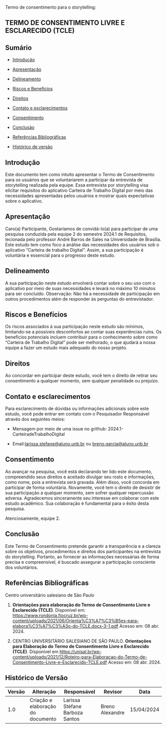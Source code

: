 Termo de consentimento para o storytelling:

## TERMO DE CONSENTIMENTO LIVRE E ESCLARECIDO (TCLE)


## Sumário

* [Introdução](#Introdução)

* [Apresentação](#Apresentação)

* [Delineamento](#Delineamento)

* [Riscos e Benefícios](#Riscos-e-Benefícios)

* [Direitos](#Direitos)

* [Contato e esclarecimentos](#Contato-e-esclarecimentos)

* [Consentimento](#Consentimento)

* [Conclusão](#Conclusão)

* [Referências Bibliográficas](#Referências-Bibliográficas)

* [Histórico de versão](#Histórico-de-versão)

## Introdução

Este documento tem como intuito apresentar o Termo de Consentimento para os usuários que se voluntariarem a participar da entrevista de storytelling realizada pela equipe. Essa entrevista por storytelling visa elicitar requisitos do aplicativo Carteira de Trabalho Digital por meio das necessidades apresentadas pelos usuários e mostrar quais expectativas sobre o aplicativo.


## Apresentação

Caro(a) Participante,
Gostaríamos de convidá-lo(a) para participar de uma pesquisa conduzida pela equipe 2 do semestre 2024.1 de Requisitos, lecionada pelo professor André Barros de Sales na Universidade de Brasília.
Este estudo tem como foco a análise das necessidades dos usuários sob o aplicativo “Carteira de trabalho Digital”. Assim, a sua participação é voluntária e essencial para o progresso deste estudo.

## Delineamento

A sua participação neste estudo envolverá contar sobre o seu uso com o aplicativo por meio de suas necessidades e levará no máximo 10 minutos para ser concluído.
Observação: Não há a necessidade de participação em outros procedimentos além de responder às perguntas do entrevistador.

## Riscos e Benefícios

Os riscos associados à sua participação neste estudo são mínimos, limitando-se a possíveis desconfortos ao contar suas experiências ruins.
Os benefícios potenciais incluem contribuir para o conhecimento sobre como “Carteira de Trabalho Digital” pode ser melhorado, o que ajudará a nossa equipe a fazer um estudo mais adequado do nosso projeto.

## Direitos

Ao concordar em participar deste estudo, você tem o direito de retirar seu consentimento a qualquer momento, sem qualquer penalidade ou prejuízo. 

## Contato e esclarecimentos

Para esclarecimento de dúvidas ou informações adicionais sobre este estudo, você pode entrar em contato com o Pesquisador Responsável através dos seguintes meios:

- Mensagem por meio de uma issue no grithub: 2024.1-CarteiradeTrabalhoDigital
  
- Email:larissa.stefane@aluno.unb.br ou breno.garcia@aluno.unb.br

## Consentimento
Ao avançar na pesquisa, você está declarando ter lido este documento, compreendido seus direitos e aceitado divulgar seu rosto e informações, como nome, pois a entrevista será gravada. Além disso, você concorda em participar de forma voluntária.
Novamente, você tem o direito de desistir de sua participação a qualquer momento, sem sofrer qualquer repercussão adversa.
Agradecemos sinceramente seu interesse em colaborar com este estudo acadêmico. Sua colaboração é fundamental para o êxito desta pesquisa.

Atenciosamente, equipe 2.

## Conclusão
Este Termo de Consentimento pretende garantir a transparência e a clareza sobre os objetivos, procedimentos e direitos dos participantes na entrevista do storytelling. Portanto, ao fornecer as informações necessárias de forma precisa e compreensível, é buscado assegurar a participação consciente dos voluntários.

## Referências Bibliográficas

Centro universitário salesiano de São Paulo

1. **Orientações para elaboração do Termo de Consentimento Livre e Esclarecido (TCLE)**. Disponível em: <https://www.rondonia.fiocruz.br/wp-content/uploads/2021/06/Orienta%C3%A7%C3%B5es-para-elabora%C3%A7%C3%A3o-do-TCLE.docx-3-1.pdf> Acesso em: 08 abr. 2024.

2. CENTRO UNIVERSITÁRIO SALESIANO DE SÃO PAULO. **Orientações para Elaboração do Termo de Consentimento Livre e Esclarecido (TCLE)**. Disponível em <https://unisal.br/wp-content/uploads/2021/12/Roteiro-para-Elaboracao-do-Termo-de-Consentimento-Livre-e-Esclarecido-TCLE.pdf> Acesso em: 08 abr. 2024.

## Histórico de Versão

| Versão | Alteração | Responsável | Revisor | Data |
| - | - | - | - | - |
| 1.0 | Criação e elaboração do documento | Larissa Stéfane Barboza Santos | Breno Alexandre | 15/04/2024|





